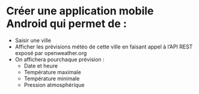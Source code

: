 <h1>Créer une application mobile Android qui permet de : </h1>
<ul>
  <li>Saisir une ville</li>
  <li>Afficher les prévisions météo de cette ville
en faisant appel à l’API REST exposé par
openweather.org</li>
  <li>
    On affichera pourchaque prévision :
    <ul>
      <li>Date et heure</li>
       <li>Température maximale</li>
      <li>Température minimale</li>
      <li>Pression atmosphérique</li>
    </ul>
  </li>
</ul>
